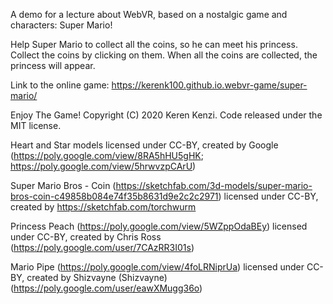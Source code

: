 A demo for a lecture about WebVR, based on a nostalgic game and characters: Super Mario!

Help Super Mario to collect all the coins, so he can meet his princess. Collect the coins by clicking on them. When all the coins are collected, the princess will appear.

Link to the online game: https://kerenk100.github.io.webvr-game/super-mario/

Enjoy The Game! Copyright (C) 2020 Keren Kenzi. Code released under the MIT license.

Heart and Star models licensed under CC-BY, created by Google (https://poly.google.com/view/8RA5hHU5gHK; https://poly.google.com/view/5hrwvzpCArU)

Super Mario Bros - Coin (https://sketchfab.com/3d-models/super-mario-bros-coin-c49858b084e74f35b8631d9e2c2c2971) licensed under CC-BY, created by https://sketchfab.com/torchwurm

Princess Peach (https://poly.google.com/view/5WZppOdaBEy) licensed under CC-BY, created by Chris Ross (https://poly.google.com/user/7CAzRR3I01s)

Mario Pipe (https://poly.google.com/view/4foLRNiprUa) licensed under CC-BY, created by Shizvayne (Shizvayne) (https://poly.google.com/user/eawXMugg36o)
